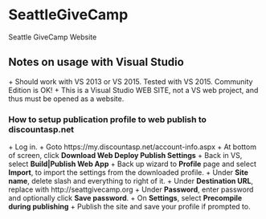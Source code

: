 # SeattleGiveCamp
Seattle GiveCamp Website

<h2>Notes on usage with Visual Studio</h2>
+ Should work with VS 2013 or VS 2015. Tested with VS 2015. Community Edition is OK!
+ This is a Visual Studio WEB SITE, not a VS web project, and thus must be opened as a website.

<h3>How to setup publication profile to web publish to discountasp.net</h3>
+ Log in.
+ Goto https://my.discountasp.net/account-info.aspx 
+ At bottom of screen, click <b>Download Web Deploy Publish Settings</b>
+ Back in VS, select <b>Build|Publish Web App</b>
+ Back up wizard to <b>Profile</b> page and select <b>Import</b>, to import the settings from the downloaded profile.
+ Under <b>Site name</b>, delete slash and everything to right of it.
+ Under <b>Destination URL</b>, replace with http://seattgivecamp.org
+ Under <b>Password</b>, enter password and optionally click <b>Save password</b>.
+ On <b>Settings</b>, select <b>Precompile during publishing</b>
+ Publish the site and save your profile if prompted to.
